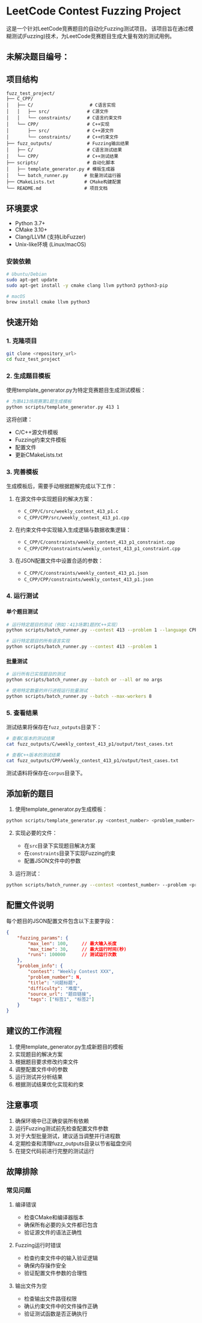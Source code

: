 # LeetCode Contest Fuzzing Project

这是一个针对LeetCode竞赛题目的自动化Fuzzing测试项目。
该项目旨在通过模糊测试(Fuzzing)技术，为LeetCode竞赛题目生成大量有效的测试用例。

## 未解决题目编号：


## 项目结构

```
fuzz_test_project/
├── C_CPP/
│   ├── C/                     # C语言实现
│   │   ├── src/              # C源文件
│   │   └── constraints/      # C语言约束文件
│   └── CPP/                  # C++实现
│       ├── src/              # C++源文件
│       └── constraints/      # C++约束文件
├── fuzz_outputs/             # Fuzzing输出结果
│   ├── C/                    # C语言测试结果
│   └── CPP/                  # C++测试结果
├── scripts/                  # 自动化脚本
│   ├── template_generator.py # 模板生成器
│   └── batch_runner.py      # 批量测试运行器
├── CMakeLists.txt           # CMake构建配置
└── README.md                # 项目文档
```

## 环境要求

- Python 3.7+
- CMake 3.10+
- Clang/LLVM (支持LibFuzzer)
- Unix-like环境 (Linux/macOS)

### 安装依赖

```bash
# Ubuntu/Debian
sudo apt-get update
sudo apt-get install -y cmake clang llvm python3 python3-pip

# macOS
brew install cmake llvm python3
```

## 快速开始

### 1. 克隆项目

```bash
git clone <repository_url>
cd fuzz_test_project
```

### 2. 生成题目模板

使用template_generator.py为特定竞赛题目生成测试模板：

```bash
# 为第413场周赛第1题生成模板
python scripts/template_generator.py 413 1
```

这将创建：
- C/C++源文件模板
- Fuzzing约束文件模板
- 配置文件
- 更新CMakeLists.txt

### 3. 完善模板

生成模板后，需要手动根据题解完成以下工作：

1. 在源文件中实现题目的解决方案：
   - `C_CPP/C/src/weekly_contest_413_p1.c`
   - `C_CPP/CPP/src/weekly_contest_413_p1.cpp`

2. 在约束文件中实现输入生成逻辑与数据收集逻辑：
   - `C_CPP/C/constraints/weekly_contest_413_p1_constraint.cpp`
   - `C_CPP/CPP/constraints/weekly_contest_413_p1_constraint.cpp`

3. 在JSON配置文件中设置合适的参数：
   - `C_CPP/C/constraints/weekly_contest_413_p1.json`
   - `C_CPP/CPP/constraints/weekly_contest_413_p1.json`

### 4. 运行测试

#### 单个题目测试

```bash
# 运行特定题目的测试（例如：413场第1题的C++实现）
python scripts/batch_runner.py --contest 413 --problem 1 --language CPP

# 运行特定题目的所有语言实现
python scripts/batch_runner.py --contest 413 --problem 1
```

#### 批量测试

```bash
# 运行所有已实现题目的测试
python scripts/batch_runner.py --batch or --all or no args

# 使用特定数量的并行进程运行批量测试
python scripts/batch_runner.py --batch --max-workers 8
```

### 5. 查看结果

测试结果将保存在`fuzz_outputs`目录下：

```bash
# 查看C版本的测试结果
cat fuzz_outputs/C/weekly_contest_413_p1/output/test_cases.txt

# 查看C++版本的测试结果
cat fuzz_outputs/CPP/weekly_contest_413_p1/output/test_cases.txt
```

测试语料将保存在`corpus`目录下。

## 添加新的题目

1. 使用template_generator.py生成模板：
```bash
python scripts/template_generator.py <contest_number> <problem_number>
```

2. 实现必要的文件：
   - 在`src`目录下实现题目解决方案
   - 在`constraints`目录下实现Fuzzing约束
   - 配置JSON文件中的参数

3. 运行测试：
```bash
python scripts/batch_runner.py --contest <contest_number> --problem <problem_number>
```

## 配置文件说明

每个题目的JSON配置文件包含以下主要字段：

```json
{
    "fuzzing_params": {
        "max_len": 100,     // 最大输入长度
        "max_time": 30,     // 最大运行时间(秒)
        "runs": 100000      // 测试运行次数
    },
    "problem_info": {
        "contest": "Weekly Contest XXX",
        "problem_number": N,
        "title": "问题标题",
        "difficulty": "难度",
        "source_url": "题目链接",
        "tags": ["标签1", "标签2"]
    }
}
```

## 建议的工作流程

1. 使用template_generator.py生成新题目的模板
2. 实现题目的解决方案
3. 根据题目要求修改约束文件
4. 调整配置文件中的参数
5. 运行测试并分析结果
6. 根据测试结果优化实现和约束

## 注意事项

1. 确保环境中已正确安装所有依赖
2. 运行Fuzzing测试前先检查配置文件参数
3. 对于大型批量测试，建议适当调整并行进程数
4. 定期检查和清理fuzz_outputs目录以节省磁盘空间
5. 在提交代码前进行完整的测试运行

## 故障排除

### 常见问题

1. 编译错误
   - 检查CMake和编译器版本
   - 确保所有必要的头文件都已包含
   - 验证源文件的语法正确性

2. Fuzzing运行时错误
   - 检查约束文件中的输入验证逻辑
   - 确保内存操作安全
   - 验证配置文件参数的合理性

3. 输出文件为空
   - 检查输出文件路径权限
   - 确认约束文件中的文件操作正确
   - 验证测试函数是否正确执行